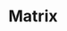 ---
description: |
  Matrix is an open protocol for secure, decentralised
   communication: an end-to-end-encrypted real-time communication layer
   for the open Web suitable for instant messaging, VoIP, forums and
   more.
layout: stand
logo: stands/matrix/logo.png
new_this_year: |
  <p>2021 has once again been a busy year in the Matrix world! You can find the massive wrap-up of the year in <a href="https://matrix.org/blog/2021/12/22/the-mega-matrix-holiday-special-2021">our Mega Matrix Holiday Special post</a>.</p>

  <p>
      The key takeaways for 2021 are:
      <ul>
          <li><a href="https://matrix.org/blog/2021/12/22/the-mega-matrix-holiday-special-2021#the-matrix-ecosystem">The Matrix ecosystem kept growing</a> with many organisations deciding to switch to Matrix, and a lot of new healthy community projects</li>
          <li><a href="https://matrix.org/blog/2021/12/22/the-mega-matrix-holiday-special-2021#the-matrix-spec">The Matrix Spec site has been redesigned</a> and the spec itself is going to be released quarterly</li>
          <li><a href="https://matrix.org/blog/2021/12/22/the-mega-matrix-holiday-special-2021#synapse">Synapse has seen a lot of improvements</a> and quite a few exciting features, among which Spaces, Threads, Aggregations, Knocking, and some more technical ones</li>
          <li>A strategy shift towards <a href="https://matrix.org/blog/2021/12/22/the-mega-matrix-holiday-special-2021#a-new-hope-matrix-rust-sdk">matrix-rust-sdk doing all the heavy lifting</a> for most SDKs</li>
          <li><a href="https://matrix.org/blog/2021/12/22/the-mega-matrix-holiday-special-2021#bridges-bots-widgets-and-integration-managers">Easier to use bridges and integrations</a></li>
          <li><a href="https://matrix.org/blog/2021/12/22/the-mega-matrix-holiday-special-2021#dendrite-low-bandwidth-matrix-and-peer-to-peer-matrix">A lot of P2P Matrix work, Dendrite releases, and work on low bandwidth</a></li>
          <li><a href="https://matrix.org/blog/2021/12/22/the-mega-matrix-holiday-special-2021#sync-v3">Blazing fast sync v3</a></li>
          <li><a href="https://matrix.org/blog/2021/12/22/the-mega-matrix-holiday-special-2021#hydrogen">Hydrogen is getting closer to Element in terms of feature parity</a></li>
          <li><a href="https://matrix.org/blog/2021/12/22/the-mega-matrix-holiday-special-2021#end-to-end-encryption">Encryption issues tackling and next gen encryption groundwork</a></li>
          <li><a href="https://matrix.org/blog/2021/12/22/the-mega-matrix-holiday-special-2021#matrix-security">A dedicated security team</a>, in charge among others of coordinating the upcoming independent security audit</li>
          <li><a href="https://matrix.org/blog/2021/12/22/the-mega-matrix-holiday-special-2021#trust-and-safety">Keeping Matrix safe</a> and giving the communities the tools to do it</li>
          <li><a href="https://matrix.org/blog/2021/12/22/the-mega-matrix-holiday-special-2021#openid-connect">A change in Matrix' authentication mechanism</a> to move towards battle-tested standards</li>
          <li><a href="https://matrix.org/blog/2021/12/22/the-mega-matrix-holiday-special-2021#native-matrix-videovoip-conferencing">Native Matrix Group VoIP</a> at last!</li>
          <li><a href="https://matrix.org/blog/2021/12/22/the-mega-matrix-holiday-special-2021#applications-beyond-chat">Applications beyond chat</a> started to emerge, with a lot of potential</li>
      </ul>
  </p>

  <p>What a year!</p>

  <p>Here again you can find our more details plans for 2022 in <a href="https://matrix.org/blog/2021/12/22/the-mega-matrix-holiday-special-2021#2022">our Mega Matrix Holiday Special post</a>. Our primary objectives are:</p>

  <p>
      <ul>
          <li>Client polish and performance including instant launch, fast room joins, Spaces flair, synchronised access controls, bulk joins, subspaces, threads, location share, pinned messages, starred messages, and custom emoji, no less!</li>
          <li>matrix-rust-sdk to power Element iOS, Android, and maybe Web?</li>
          <li>Encryption improvements</li>
          <li>Next-generation MSCs including aggregations, extensible events, sync v3, fast joins, peeking over federation*, extensible profiles, and authentication based on OpenID Connect</li>
          <li>Gitter parity</li>
          <li>Dendrite parity with Synapse</li>
          <li>P2P Matrix to join the normal Matrix network, multihomed accounts, low bandwith and more</li>
          <li>Hydrogen usable as a daily driver, and make it embeddable into existing websites</li>
          <li>Bots and Bridges with End-to-Bridge Encryption, fancy integrations and first-class UI for configuring them</li>
          <li>Trust & Safety to give users the tools to manage abuse within their communities.</li>
          <li>Native Group Voice/Video Conferencing with a standalone conferencing app, a <a href="https://github.com/matrix-org/matrix-doc/pull/3401">MSC3401</a>-capable SFU and adding native group calling to Element</li>
          <li>Border gateways and hardware cross domain gateways to safely link different Matrix federations together.</li>
          <li>Beyond Chat</li>
          <ul>
              <li>Metaverse on Matrix - building out the dream as per above!</li>
              <li>Collaborative editing  - extending Matrix to store trees of events, and collaborate on them in realtime - starting with a collaborative editor!</li>
              <li>File storage in Matrix - building out real-life file storage on top of Matrix.</li>
          </ul>
      </ul>
  </p>
showcase: |
  <p>Matrix is an open protocol for secure decentralised communication, aiming
  to bust open the closed proprietary communication silos (Slack, Teams, Discord,
  WhatsApp etc) which have dominated in recent years.  On our stand you'll be able
  to sync via chat & video conference directly with the core Matrix team, get demos
  of all the latest stuff we've been working on, and generally learn how to liberate
  your communication and join the open Matrix communication network.</p>
themes:
- Office suites and productivity
title: Matrix
website: https://matrix.org
show_on_overview: true
chatroom: matrix
---